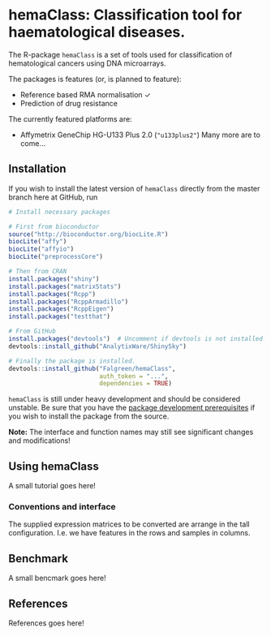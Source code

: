 hemaClass: Classification tool for haematological diseases. 
=================================

The R-package `hemaClass` is a set of tools used for classification of hematological cancers using DNA microarrays.

The packages is features (or, is planned to feature):
* Reference based RMA normalisation ✓
* Prediction of drug resistance

The currently featured platforms are:
* Affymetrix GeneChip HG-U133 Plus 2.0 (`"u133plus2"`)
Many more are to come...


Installation
------------
If you wish to install the latest version of `hemaClass` directly from the master branch here at GitHub, run 

```R
# Install necessary packages 

# First from bioconductor
source("http://bioconductor.org/biocLite.R")
biocLite("affy")
biocLite("affyio")
biocLite("preprocessCore")

# Then from CRAN
install.packages("shiny")
install.packages("matrixStats")
install.packages("Rcpp")
install.packages("RcppArmadillo")
install.packages("RcppEigen")
install.packages("testthat")

# From GitHub 
install.packages("devtools")  # Uncomment if devtools is not installed
devtools::install_github("AnalytixWare/ShinySky")

# Finally the package is installed.
devtools::install_github("Falgreen/hemaClass", 
                         auth_token = "...", 
                         dependencies = TRUE)
```

`hemaClass` is still under heavy development and should be considered unstable. Be sure that you have the [package development prerequisites](http://www.rstudio.com/ide/docs/packages/prerequisites) if you wish to install the package from the source.

**Note:** The interface and function names may still see significant changes and
modifications!


Using hemaClass
----------
A small tutorial goes here!

### Conventions and interface
The supplied expression matrices to be converted are arrange in the tall 
configuration. I.e. we have features in the rows and samples in columns.

Benchmark 
---------
A small bencmark goes here!

References
----------
References goes here!
